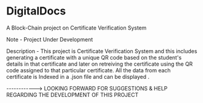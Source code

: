 # DigitalDocs
A Block-Chain project on Certificate Verification System

Note - Project Under Development

Description - This project is Certificate Verification System and this includes generating a certificate with a unique QR code based on the student's details in that certificate and later on retreiving the certificate using the QR code assigned to that particular certificate.
              All the data from each certificate is Indexed in a .json file and can be displayed .


------------> LOOKING FORWARD FOR SUGGESTIONS & HELP REGARDING THE DEVELOPMENT OF THIS PROJECT
